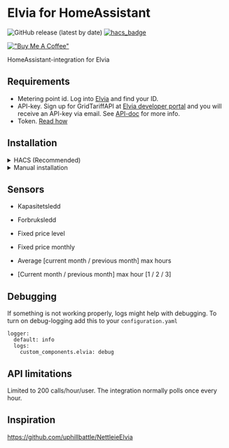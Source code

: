 # Elvia for HomeAssistant

![GitHub release (latest by date)](https://img.shields.io/github/v/release/sindrebroch/ha-elvia?style=flat-square)
[![hacs_badge](https://img.shields.io/badge/HACS-Custom-41BDF5.svg)](https://github.com/hacs/integration)

[!["Buy Me A Coffee"](https://www.buymeacoffee.com/assets/img/custom_images/orange_img.png)](https://www.buymeacoffee.com/sindrebroch)

HomeAssistant-integration for Elvia

## Requirements

- Metering point id. Log into [Elvia](https://www.elvia.no/minside) and find your ID.
- API-key. Sign up for GridTariffAPI at [Elvia developer portal](https://elvia.portal.azure-api.net/) and you will receive an API-key via email. See [API-doc](https://assets.ctfassets.net/jbub5thfds15/1mF3J3xVf9400SDuwkChUC/a069a61a0257ba8c950432000bdefef3/Elvia_GridTariffAPI_for_smart_house_purposes_v1_1_20210212.doc.pdf) for more info.
- Token. [Read how](https://www.elvia.no/smart-forbruk/alt-om-din-strommaler/api-for-malerverdier-tilgjengelig-i-pilot-na/)

## Installation

<details>
   <summary>HACS (Recommended)</summary>

   1. Ensure that [HACS](https://hacs.xyz/) is installed.
   2. Add this repository as a custom repository
   3. Search for and install the "Elvia" integration.
   4. Restart Home Assistant.
   5. Add the `Elvia` integration to HA from the integration-page
</details>

<details>
   <summary>Manual installation</summary>

   1. Download the `Source code (zip)` file from the
      [latest release](https://github.com/sindrebroch/ha-elvia/releases/latest).
   2. Unpack the release and copy the `custom_components/elvia` directory
      into the `custom_components` directory of your Home Assistant
      installation.
   3. Restart Home Assistant.
   4. Add the `Elvia` integration to HA from the integration-page
</details>


## Sensors
- Kapasitetsledd
- Forbruksledd
- Fixed price level
- Fixed price monthly

- Average [current month / previous month] max hours
- [Current month / previous month] max hour [1 / 2 / 3]


## Debugging
If something is not working properly, logs might help with debugging. To turn on debug-logging add this to your `configuration.yaml`
```
logger:
  default: info
  logs:
    custom_components.elvia: debug
```

## API limitations
Limited to 200 calls/hour/user. The integration normally polls once every hour.

## Inspiration
https://github.com/uphillbattle/NettleieElvia
